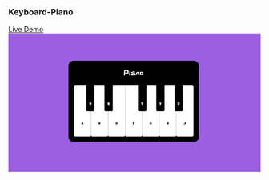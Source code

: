 ### Keyboard-Piano
<a href="https://keyboard-piano-by-khushi.vercel.app/">Live Demo</a>
<img src="piano.png">
